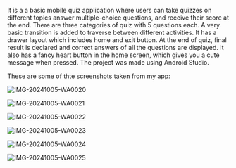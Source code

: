 It is a a basic mobile quiz application where users can take quizzes on different topics answer multiple-choice questions, and receive their score at the end.
There are three categories of quiz with 5 questions each.
A very basic transition is added to traverse between different activities.
It has a drawer layout which includes home and exit button.
At the end of quiz, final result is declared and correct answers of all the questions are displayed.
It also has a fancy heart button in the home screen, which gives you a cute message when pressed.
The project was made using Android Studio.

These are some of thte screenshots taken from my app:


![IMG-20241005-WA0020](https://github.com/user-attachments/assets/b03ac8d1-2769-44ca-8eee-dc4d5c2829b0)



![IMG-20241005-WA0021](https://github.com/user-attachments/assets/d9906374-b61a-4979-a7b6-65f783243588)



![IMG-20241005-WA0022](https://github.com/user-attachments/assets/7449b4ff-7af1-4682-b319-6e57c05946f0)



![IMG-20241005-WA0023](https://github.com/user-attachments/assets/cd458738-d088-4a78-9be6-158c4187fc89)



![IMG-20241005-WA0024](https://github.com/user-attachments/assets/79ddc5dd-7be0-4198-872b-98b1710cc0cf)



![IMG-20241005-WA0025](https://github.com/user-attachments/assets/3d491f08-15fe-4b09-bcc8-a4daf376fc61)







